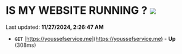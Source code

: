 # IS MY WEBSITE RUNNING ? [![](https://img.shields.io/static/v1?label=Sponsor&message=%E2%9D%A4&logo=GitHub&color=%23fe8e86)](https://github.com/sponsors/Youssef-Lehmam)

Last updated: **11/27/2024, 2:26:47 AM**

- `GET` [https://youssefservice.me](https://youssefservice.me) - **Up** (308ms)
